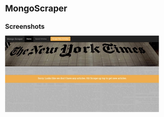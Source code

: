# MongoScraper

## Screenshots
![Overview](https://github.com/radhikabgupta/MongoScraper/blob/master/public/assets/img/sp-01.jpg)

